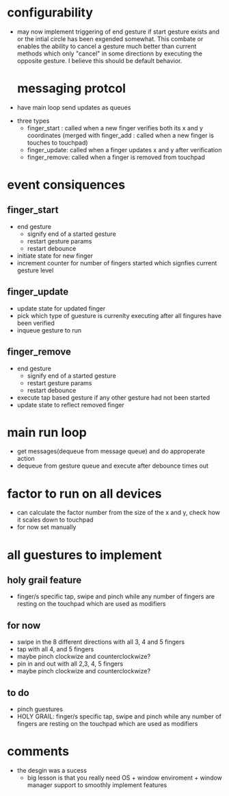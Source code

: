 # configurability
- may now implement triggering of end gesture if start gesture exists and or the intial circle has been exgended somewhat. This combate or enables the ability to cancel a gesture much better than current methods which only "cancel" in some directionn by executing the opposite gesture. I believe this should be default behavior.

  # messaging protcol
* have main loop send updates as queues
 - three types
   + finger_start : called when a new finger verifies both its x and y coordinates (merged with finger_add  : called when a new finger is touches to touchpad)
   + finger_update: called when a finger updates x and y after verification
   + finger_remove: called when a finger is removed from touchpad

# event consiquences
## finger_start
* end gesture
  * signify end of a started gesture
  * restart gesture params
  * restart debounce
* initiate state for new finger
* increment counter for number of fingers started which signfies current gesture level

## finger_update
* update state for updated finger
* pick which type of guesture is currenlty executing after all fingures have been verified
* inqueue gesture to run

## finger_remove
* end gesture
  * signify end of a started gesture
  * restart gesture params
  * restart debounce
* execute tap based gesture if any other gesture had not been started
* update state to reflect removed finger

# main run loop
* get messages(dequeue from message queue) and do approperate action
* dequeue from gesture queue and execute after debounce times out

# factor to run on all devices
* can calculate the factor number from the size of the x and y, check how it scales down to touchpad
* for now set manually

# all guestures to implement
## holy grail feature
* finger/s specific tap, swipe and pinch while any number of fingers are resting on the touchpad which are used as modifiers

## for now
* swipe in the 8 different directions with all 3, 4 and 5 fingers
* tap with all 4, and 5 fingers
* maybe pinch clockwize and counterclockwize?
* pin in and out with all 2,3, 4, 5 fingers
* maybe pinch clockwize and counterclockwize?

## to do
* pinch guestures
* HOLY GRAIL: finger/s specific tap, swipe and pinch while any number of fingers are resting on the touchpad which are used as modifiers


# comments
* the desgin was a sucess
  * big lesson is that you really need OS + window enviroment + window manager support to smoothly implement features

